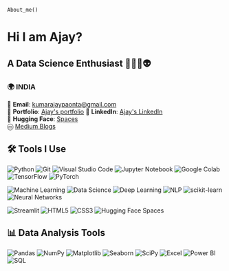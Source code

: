 `About_me()`

# Hi I am Ajay?
## A Data Science Enthusiast 👨🏻‍💻👽

### 🌍 **INDIA** 
📧 **Email**: kumarajaypaonta@gmail.com <br>
📄 **Portfolio**: [Ajay's portfolio](https://musk12-portfolio-ajay.hf.space/)
🔗 **LinkedIn**: [Ajay's LinkedIn](https://www.linkedin.com/in/ajay-kumar-72ba861b8/) <br>
🤗 **Hugging Face**: [Spaces](https://huggingface.co/musk12) <br>
ⓜ [Medium Blogs](https://medium.com/@kumarajaypaonta)


## 🛠️ Tools I Use

![Python](https://img.shields.io/badge/-Python-3776AB?logo=python&logoColor=white&style=flat-square)
![Git](https://img.shields.io/badge/-Git-F05032?logo=git&logoColor=white&style=flat-square)
![Visual Studio Code](https://img.shields.io/badge/-VS_Code-007ACC?logo=visual-studio-code&logoColor=white&style=flat-square)
![Jupyter Notebook](https://img.shields.io/badge/-Jupyter_Notebook-F37626?logo=jupyter&logoColor=white&style=flat-square)
![Google Colab](https://img.shields.io/badge/-Google%20Colab-F9AB00?logo=google-colab&logoColor=white&style=flat-square)
![TensorFlow](https://img.shields.io/badge/-TensorFlow-FF6F00?logo=tensorflow&logoColor=white&style=flat-square)
![PyTorch](https://img.shields.io/badge/-PyTorch-EE4C2C?logo=pytorch&logoColor=white&style=flat-square)

![Machine Learning](https://img.shields.io/badge/-Machine_Learning-102230?logo=data:image/svg+xml;base64,...&style=flat-square)
![Data Science](https://img.shields.io/badge/-Data_Science-3776AB?style=flat-square&logo=python)
![Deep Learning](https://img.shields.io/badge/-Deep_Learning-3776AB?style=flat-square&logo=tensorflow)
![NLP](https://img.shields.io/badge/-NLP-3776AB?style=flat-square&logo=python)
![scikit-learn](https://img.shields.io/badge/-scikit--learn-F7931E?logo=scikit-learn&logoColor=white&style=flat-square)
![Neural Networks](https://img.shields.io/badge/-Neural%20Networks-EE4C2C?logo=pytorch&logoColor=white&style=flat-square)

![Streamlit](https://img.shields.io/badge/-Streamlit-FF4B4B?logo=streamlit&logoColor=white&style=flat-square)
![HTML5](https://img.shields.io/badge/-HTML5-E34F26?logo=html5&logoColor=white&style=flat-square)
![CSS3](https://img.shields.io/badge/-CSS3-1572B6?logo=css3&logoColor=white&style=flat-square)
![Hugging Face Spaces](https://img.shields.io/badge/-Hugging%20Face%20Spaces-FFD700?logo=huggingface&logoColor=black&style=flat-square)

## 📊 Data Analysis Tools

![Pandas](https://img.shields.io/badge/-Pandas-150458?logo=pandas&logoColor=white&style=flat-square)
![NumPy](https://img.shields.io/badge/-NumPy-013243?logo=numpy&logoColor=white&style=flat-square)
![Matplotlib](https://img.shields.io/badge/-Matplotlib-11557C?logo=Matplotlib&logoColor=white&style=flat-square)
![Seaborn](https://img.shields.io/badge/-Seaborn-3776AB?logoColor=white&style=flat-square)
![SciPy](https://img.shields.io/badge/-SciPy-8CAAE6?logo=scipy&logoColor=white&style=flat-square)
![Excel](https://img.shields.io/badge/-Excel-217346?logo=microsoft-excel&logoColor=white&style=flat-square)
![Power BI](https://img.shields.io/badge/-Power%20BI-F2C811?logo=power-bi&logoColor=black&style=flat-square)
![SQL](https://img.shields.io/badge/-SQL-4479A1?logo=MySQL&logoColor=white&style=flat-square)



 

